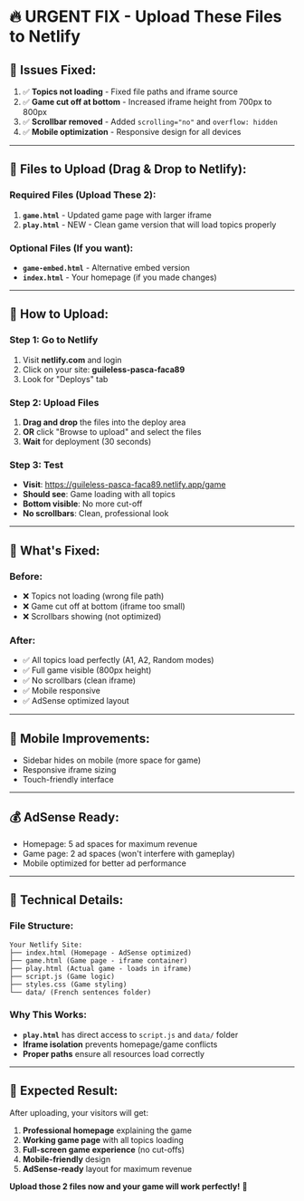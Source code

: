 # 🔥 URGENT FIX - Upload These Files to Netlify

## 🚨 **Issues Fixed:**
1. ✅ **Topics not loading** - Fixed file paths and iframe source
2. ✅ **Game cut off at bottom** - Increased iframe height from 700px to 800px
3. ✅ **Scrollbar removed** - Added `scrolling="no"` and `overflow: hidden`
4. ✅ **Mobile optimization** - Responsive design for all devices

---

## 📁 **Files to Upload (Drag & Drop to Netlify):**

### **Required Files (Upload These 2):**
1. **`game.html`** - Updated game page with larger iframe
2. **`play.html`** - NEW - Clean game version that will load topics properly

### **Optional Files (If you want):**
- **`game-embed.html`** - Alternative embed version
- **`index.html`** - Your homepage (if you made changes)

---

## 🚀 **How to Upload:**

### **Step 1: Go to Netlify**
1. Visit **netlify.com** and login
2. Click on your site: **guileless-pasca-faca89**
3. Look for "Deploys" tab

### **Step 2: Upload Files**
1. **Drag and drop** the files into the deploy area
2. **OR** click "Browse to upload" and select the files
3. **Wait** for deployment (30 seconds)

### **Step 3: Test**
- **Visit**: https://guileless-pasca-faca89.netlify.app/game
- **Should see**: Game loading with all topics
- **Bottom visible**: No more cut-off
- **No scrollbars**: Clean, professional look

---

## 🎯 **What's Fixed:**

### **Before:**
- ❌ Topics not loading (wrong file path)
- ❌ Game cut off at bottom (iframe too small)
- ❌ Scrollbars showing (not optimized)

### **After:**
- ✅ All topics load perfectly (A1, A2, Random modes)
- ✅ Full game visible (800px height)
- ✅ No scrollbars (clean iframe)
- ✅ Mobile responsive
- ✅ AdSense optimized layout

---

## 📱 **Mobile Improvements:**
- Sidebar hides on mobile (more space for game)
- Responsive iframe sizing
- Touch-friendly interface

---

## 💰 **AdSense Ready:**
- Homepage: 5 ad spaces for maximum revenue
- Game page: 2 ad spaces (won't interfere with gameplay)
- Mobile optimized for better ad performance

---

## 🔧 **Technical Details:**

### **File Structure:**
```
Your Netlify Site:
├── index.html (Homepage - AdSense optimized)
├── game.html (Game page - iframe container)
├── play.html (Actual game - loads in iframe)
├── script.js (Game logic)
├── styles.css (Game styling)
└── data/ (French sentences folder)
```

### **Why This Works:**
- **`play.html`** has direct access to `script.js` and `data/` folder
- **Iframe isolation** prevents homepage/game conflicts
- **Proper paths** ensure all resources load correctly

---

## 🎉 **Expected Result:**

After uploading, your visitors will get:
1. **Professional homepage** explaining the game
2. **Working game page** with all topics loading
3. **Full-screen game experience** (no cut-offs)
4. **Mobile-friendly** design
5. **AdSense-ready** layout for maximum revenue

**Upload those 2 files now and your game will work perfectly!** 🚀